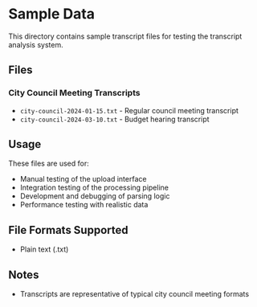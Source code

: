 # Sample Data

This directory contains sample transcript files for testing the transcript analysis system.

## Files

### City Council Meeting Transcripts
- `city-council-2024-01-15.txt` - Regular council meeting transcript
- `city-council-2024-03-10.txt` - Budget hearing transcript

## Usage

These files are used for:
- Manual testing of the upload interface
- Integration testing of the processing pipeline
- Development and debugging of parsing logic
- Performance testing with realistic data

## File Formats Supported
- Plain text (.txt)

## Notes
- Transcripts are representative of typical city council meeting formats